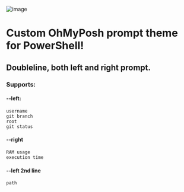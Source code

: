 
![image](https://github.com/user-attachments/assets/59aada91-33ea-4ebe-87e2-256241baf49a)

  # Custom OhMyPosh prompt theme for PowerShell!

  ## Doubleline, both left and right prompt.
  
### Supports:
    
   #### --left: 
    username
    git branch
    root 
    git status 
        
   #### --right
    RAM usage 
    execution time 

   #### --left 2nd line
    path
